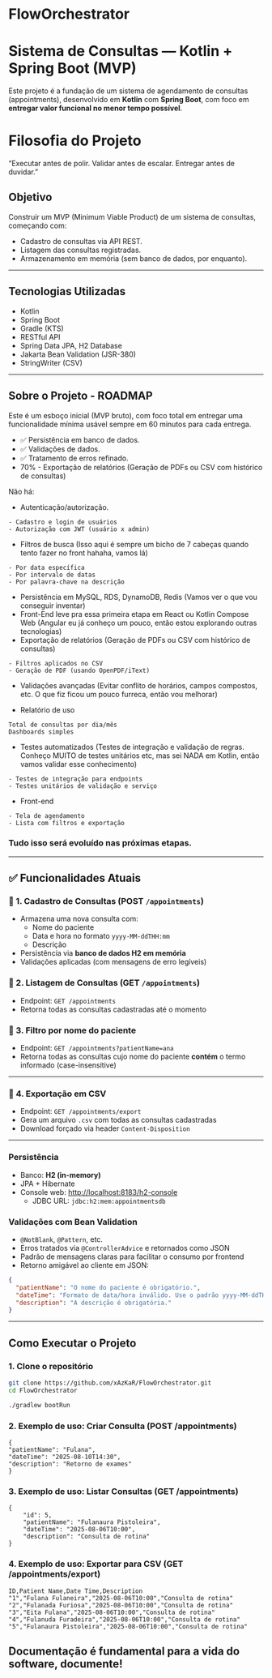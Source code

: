 # FlowOrchestrator

# Sistema de Consultas — Kotlin + Spring Boot (MVP)

Este projeto é a fundação de um sistema de agendamento de consultas (appointments), desenvolvido em **Kotlin** com **Spring Boot**, com foco em **entregar valor funcional no menor tempo possível**.

# Filosofia do Projeto
“Executar antes de polir. Validar antes de escalar. Entregar antes de duvidar.”

## Objetivo
Construir um MVP (Minimum Viable Product) de um sistema de consultas, começando com:
- Cadastro de consultas via API REST.
- Listagem das consultas registradas.
- Armazenamento em memória (sem banco de dados, por enquanto).

---

## Tecnologias Utilizadas
- Kotlin
- Spring Boot
- Gradle (KTS)
- RESTful API
- Spring Data JPA, H2 Database
- Jakarta Bean Validation (JSR-380)
- StringWriter (CSV)

---



## Sobre o Projeto - ROADMAP
Este é um esboço inicial (MVP bruto), com foco total em entregar uma funcionalidade mínima usável sempre em 60 minutos para cada entrega.

- ✅ Persistência em banco de dados.
- ✅ Validações de dados.
- ✅ Tratamento de erros refinado.
- 70% - Exportação de relatórios (Geração de PDFs ou CSV com histórico de consultas)

Não há:
- Autenticação/autorização.
```
- Cadastro e login de usuários
- Autorização com JWT (usuário x admin)
```
- Filtros de busca (Isso aqui é sempre um bicho de 7 cabeças quando tento fazer no front hahaha, vamos lá)
```
- Por data específica
- Por intervalo de datas
- Por palavra-chave na descrição
```
- Persistência em MySQL, RDS, DynamoDB, Redis (Vamos ver o que vou conseguir inventar)
- Front-End leve pra essa primeira etapa em React ou Kotlin Compose Web (Angular eu já conheço um pouco, então estou explorando outras tecnologias)
- Exportação de relatórios (Geração de PDFs ou CSV com histórico de consultas)
```
- Filtros aplicados no CSV
- Geração de PDF (usando OpenPDF/iText)
```
- Validações avançadas (Evitar conflito de horários, campos compostos, etc. O que fiz ficou um pouco furreca, então vou melhorar)


- Relatório de uso
```
Total de consultas por dia/mês
Dashboards simples
```
- Testes automatizados (Testes de integração e validação de regras. Conheço MUITO de testes unitários etc, mas sei NADA em Kotlin, então vamos validar esse conhecimento)
```
- Testes de integração para endpoints
- Testes unitários de validação e serviço
```
- Front-end
```
- Tela de agendamento
- Lista com filtros e exportação
```

### Tudo isso será evoluído nas próximas etapas. 

---

## ✅ Funcionalidades Atuais

### 🔹 1. Cadastro de Consultas (POST `/appointments`)
- Armazena uma nova consulta com:
    - Nome do paciente
    - Data e hora no formato `yyyy-MM-ddTHH:mm`
    - Descrição
- Persistência via **banco de dados H2 em memória**
- Validações aplicadas (com mensagens de erro legíveis)

### 🔹 2. Listagem de Consultas (GET `/appointments`)
- Endpoint: `GET /appointments`
- Retorna todas as consultas cadastradas até o momento

### 🔹 3. Filtro por nome do paciente
- Endpoint: `GET /appointments?patientName=ana`
- Retorna todas as consultas cujo nome do paciente **contém** o termo informado (case-insensitive)

---

### 🔹 4. Exportação em CSV
- Endpoint: `GET /appointments/export`
- Gera um arquivo `.csv` com todas as consultas cadastradas
- Download forçado via header `Content-Disposition`

---

### Persistência
- Banco: **H2 (in-memory)**
- JPA + Hibernate
- Console web: [http://localhost:8183/h2-console](http://localhost:8183/h2-console)
    - JDBC URL: `jdbc:h2:mem:appointmentsdb`

### Validações com Bean Validation
- `@NotBlank`, `@Pattern`, etc.
- Erros tratados via `@ControllerAdvice` e retornados como JSON
- Padrão de mensagens claras para facilitar o consumo por frontend
- Retorno amigável ao cliente em JSON:

```json
{
  "patientName": "O nome do paciente é obrigatório.",
  "dateTime": "Formato de data/hora inválido. Use o padrão yyyy-MM-ddTHH:mm",
  "description": "A descrição é obrigatória."
}
```

---


## Como Executar o Projeto

### 1. Clone o repositório
```bash
git clone https://github.com/xAzKaR/FlowOrchestrator.git
cd FlowOrchestrator

./gradlew bootRun

```

### 2. Exemplo de uso: Criar Consulta (POST /appointments)

```
{
"patientName": "Fulana",
"dateTime": "2025-08-10T14:30",
"description": "Retorno de exames"
}
```

### 3. Exemplo de uso: Listar Consultas (GET /appointments)

```
{
	"id": 5,
	"patientName": "Fulanaura Pistoleira",
	"dateTime": "2025-08-06T10:00",
	"description": "Consulta de rotina"
}
```

### 4. Exemplo de uso: Exportar para CSV (GET /appointments/export)

```
ID,Patient Name,Date Time,Description
"1","Fulana Fulaneira","2025-08-06T10:00","Consulta de rotina"
"2","Fulanada Furiosa","2025-08-06T10:00","Consulta de rotina"
"3","Eita Fulana","2025-08-06T10:00","Consulta de rotina"
"4","Fulanuda Furadeira","2025-08-06T10:00","Consulta de rotina"
"5","Fulanaura Pistoleira","2025-08-06T10:00","Consulta de rotina"
```

## Documentação é fundamental para a vida do software, documente!